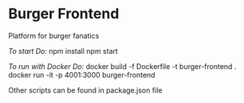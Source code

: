 # Burger Frontend
Platform for burger fanatics

*To start Do:*
npm install
npm start

*To run with Docker Do:*
docker build -f Dockerfile -t burger-frontend .
docker run -it -p 4001:3000 burger-frontend

Other scripts can be found in package.json file